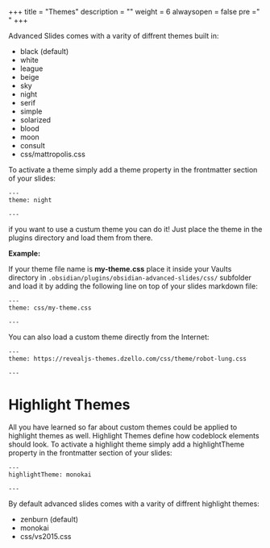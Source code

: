 +++
title = "Themes"
description = ""
weight = 6
alwaysopen = false
pre ="<i class='fa fa-paint-brush' ></i> "
+++

Advanced Slides comes with a varity of diffrent themes built in:

- black (default)
- white
- league
- beige
- sky
- night
- serif
- simple
- solarized
- blood
- moon
- consult
- css/mattropolis.css

To activate a theme simply add a theme property in the frontmatter section of your slides:

	---
	theme: night

	---

if you want to use a custum theme you can do it! Just place the theme in the plugins directory and load them from there.

**Example:** 

If your theme file name is **my-theme.css** place it inside your Vaults directory in  `.obsidian/plugins/obsidian-advanced-slides/css/` subfolder and load it by adding the following line on top of your slides markdown file: 

	---
	theme: css/my-theme.css

	---

You can also load a custom theme directly from the Internet:

	---
	theme: https://revealjs-themes.dzello.com/css/theme/robot-lung.css

	---

# Highlight Themes

All you have learned so far about custom themes could be applied to highlight themes as well. Highlight Themes define how codeblock elements should look. To activate a highlight theme simply add a highlightTheme property in the frontmatter section of your slides:

	---
	highlightTheme: monokai

	---

By default advanced slides comes with a varity of diffrent highlight themes:

- zenburn (default)
- monokai
- css/vs2015.css
